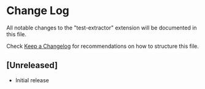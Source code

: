 # Change Log

All notable changes to the "test-extractor" extension will be documented in this file.

Check [Keep a Changelog](http://keepachangelog.com/) for recommendations on how to structure this file.

## [Unreleased]

- Initial release